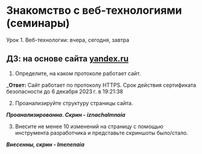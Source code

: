 # Знакомство с веб-технологиями (семинары)
Урок 1. Веб-технологии: вчера, сегодня, завтра

## ДЗ: на основе сайта  [yandex.ru](https://yandex.ru/)
1. Определите, на каком протоколе работает сайт.

_**Ответ:** Сайт работает по протоколу HTTPS. Срок действия сертификата безопасности до 6 декабря 2023 г. в 19:21:38

2. Проанализируйте структуру страницы сайта.

_**Проанализированна. Скрин - iznachalmnaia**_

3. Внесите не менее 10 изменений на страницу с помощью инструмента разработчика и представьте скриншоты было/стало.

_**Внесенны, скрин - Imenenaia**_
